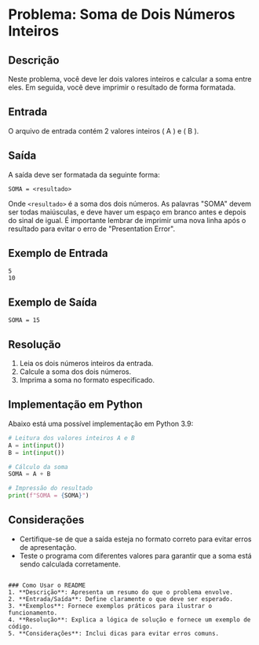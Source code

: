 # Problema: Soma de Dois Números Inteiros

## Descrição
Neste problema, você deve ler dois valores inteiros e calcular a soma entre eles. Em seguida, você deve imprimir o resultado de forma formatada.

## Entrada
O arquivo de entrada contém 2 valores inteiros \( A \) e \( B \).

## Saída
A saída deve ser formatada da seguinte forma:
```
SOMA = <resultado>
```
Onde `<resultado>` é a soma dos dois números. As palavras "SOMA" devem ser todas maiúsculas, e deve haver um espaço em branco antes e depois do sinal de igual. É importante lembrar de imprimir uma nova linha após o resultado para evitar o erro de "Presentation Error".

## Exemplo de Entrada
```
5
10
```

## Exemplo de Saída
```
SOMA = 15
```

## Resolução
1. Leia os dois números inteiros da entrada.
2. Calcule a soma dos dois números.
3. Imprima a soma no formato especificado.

## Implementação em Python
Abaixo está uma possível implementação em Python 3.9:

```python
# Leitura dos valores inteiros A e B
A = int(input())
B = int(input())

# Cálculo da soma
SOMA = A + B

# Impressão do resultado
print(f"SOMA = {SOMA}")
```

## Considerações
- Certifique-se de que a saída esteja no formato correto para evitar erros de apresentação.
- Teste o programa com diferentes valores para garantir que a soma está sendo calculada corretamente.
```

### Como Usar o README
1. **Descrição**: Apresenta um resumo do que o problema envolve.
2. **Entrada/Saída**: Define claramente o que deve ser esperado.
3. **Exemplos**: Fornece exemplos práticos para ilustrar o funcionamento.
4. **Resolução**: Explica a lógica de solução e fornece um exemplo de código.
5. **Considerações**: Inclui dicas para evitar erros comuns.
